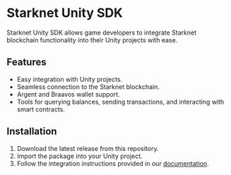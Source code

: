 # Starknet Unity SDK

Starknet Unity SDK allows game developers to integrate Starknet blockchain functionality into their Unity projects with ease.

## Features

- Easy integration with Unity projects.
- Seamless connection to the Starknet blockchain.
- Argent and Braavos wallet support.
- Tools for querying balances, sending transactions, and interacting with smart contracts.

## Installation

1. Download the latest release from this repository.
2. Import the package into your Unity project.
3. Follow the integration instructions provided in our [documentation](Documentation.md).

